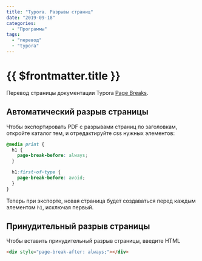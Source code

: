 ```yaml
---
title: "Typora. Разрывы страниц"
date: "2019-09-18"
categories: 
  - "Программы"
tags: 
  - "перевод"
  - "typora"
---
```


# {{ $frontmatter.title }}

Перевод страницы документации Typora [Page Breaks](http://support.typora.io/Page-Breaks/).

## Автоматический разрыв страницы

Чтобы экспортировать PDF с разрывами страниц по заголовкам, откройте каталог тем, и отредактируйте css нужных элементов:

```css
@media print {
  h1 {
    page-break-before: always;
  }

  h1:first-of-type {
    page-break-before: avoid;
  }
}
```

Теперь при экспорте, новая страница будет создаваться перед каждым элементом `h1`, исключая первый.

## Принудительный разрыв страницы

Чтобы вставить принудительный разрыв страницы, введите HTML

```html
<div style="page-break-after: always;"></div>
```
